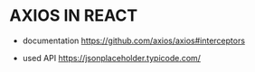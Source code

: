 # AXIOS IN REACT

- documentation
https://github.com/axios/axios#interceptors

- used API
https://jsonplaceholder.typicode.com/